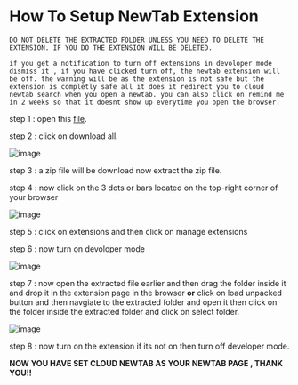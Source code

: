 
# How To Setup NewTab Extension

`DO NOT DELETE THE EXTRACTED FOLDER UNLESS YOU NEED TO DELETE THE EXTENSION. IF YOU DO THE EXTENSION WILL BE DELETED.`

`if you get a notification to turn off extensions in devoloper mode dismiss it , if you have clicked turn off, the newtab extension will be off. the warning will be as the extension is not safe but the extension is completly safe all it does it redirect you to cloud newtab search when you open a newtab. you can also click on remind me in 2 weeks so that it doesnt show up everytime you open the browser.`

step 1 : open this <a href="https://drive.google.com/drive/folders/1W_qbYB7VlvjN_3XMHnNmF3823onxd3Gz">file</a>.

step 2 : click on download all.

![image](https://user-images.githubusercontent.com/91538017/168530111-4faca830-990a-4419-b480-d77df070bc56.png)

step 3 : a zip file will be download now extract the zip file.

step 4 : now click on the 3 dots or bars located on the top-right corner of your browser

![image](https://user-images.githubusercontent.com/91538017/168530319-cd3ba46b-dc23-4426-9eb3-0d45337795d5.png)

step 5 : click on extensions and then click on manage extensions

step 6 : now turn on devoloper mode

![image](https://user-images.githubusercontent.com/91538017/168530555-f5f73794-9743-4675-8a55-6b58ba9078e8.png)

step 7 : now open the extracted file earlier and then drag the folder inside it and drop it in the extension page in the browser **or** click on load unpacked button and then navgiate to the extracted folder and open it then click on the folder inside the extracted folder and click on select folder.

![image](https://user-images.githubusercontent.com/91538017/168530969-f3fcbc6a-adaa-4e59-bc64-d2e267434090.png)

step 8 : now turn on the extension if its not on then turn off developer mode.

**NOW YOU HAVE SET CLOUD NEWTAB AS YOUR NEWTAB PAGE , THANK YOU!!**


